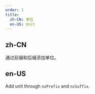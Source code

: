 ```yaml
---
order: 1
title:
  zh-CN: 单位
  en-US: Unit
---
```


## zh-CN

通过前缀和后缀添加单位。

## en-US

Add unit through `nzPrefix` and `nzSuffix`.
